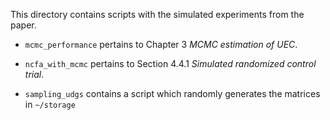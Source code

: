 This directory contains scripts with the simulated experiments from the paper.

- `mcmc_performance` pertains to Chapter 3 *MCMC estimation of UEC*.

- `ncfa_with_mcmc` pertains to Section 4.4.1 *Simulated randomized control trial*.

- `sampling_udgs` contains a script which randomly generates the matrices in `~/storage`

